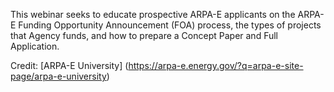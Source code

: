 
This webinar seeks to educate prospective ARPA-E applicants on the ARPA-E Funding Opportunity Announcement (FOA) process, the types of projects that Agency funds, and how to prepare a Concept Paper and Full Application.

Credit: [ARPA-E University] (https://arpa-e.energy.gov/?q=arpa-e-site-page/arpa-e-university)

